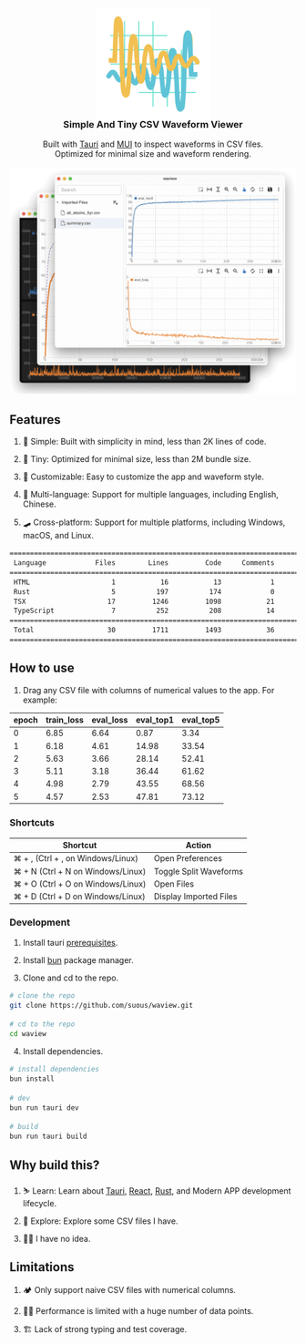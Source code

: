 <!-- @format -->

<div>
  <p align="center">
    <img width="200px" style="margin-top:-10px;margin-bottom:-30px" alt="WaView Logo" src="public/waview.svg">
  </p>
  <h3 align="center">
    Simple And Tiny CSV Waveform Viewer
  </h3>
  <p align="center">
    Built with <a href="https://tauri.app">Tauri</a> and <a href="https://mui.com">MUI</a> to inspect waveforms in CSV files. <br />
    Optimized for minimal size and waveform rendering. 
  </p>
  <img src="docs/static/screen.png" alt="waview-screen" />
</div>

## Features

1. 🦥 Simple: Built with simplicity in mind, less than 2K lines of code.

2. 🐜 Tiny: Optimized for minimal size, less than 2M bundle size.

3. 🥷 Customizable: Easy to customize the app and waveform style.

4. 🗿 Multi-language: Support for multiple languages, including English, Chinese.

5. 🛹 Cross-platform: Support for multiple platforms, including Windows, macOS, and Linux.

```bash
===============================================================================
 Language            Files        Lines         Code     Comments       Blanks
===============================================================================
 HTML                    1           16           13            1            2
 Rust                    5          197          174            0           23
 TSX                    17         1246         1098           21          127
 TypeScript              7          252          208           14           30
===============================================================================
 Total                  30         1711         1493           36          182
===============================================================================
```

## How to use

1. Drag any CSV file with columns of numerical values to the app. For example:

| epoch | train_loss | eval_loss | eval_top1 | eval_top5 |
| ----- | ---------- | --------- | --------- | --------- |
| 0     | 6.85       | 6.64      | 0.87      | 3.34      |
| 1     | 6.18       | 4.61      | 14.98     | 33.54     |
| 2     | 5.63       | 3.66      | 28.14     | 52.41     |
| 3     | 5.11       | 3.18      | 36.44     | 61.62     |
| 4     | 4.98       | 2.79      | 43.55     | 68.56     |
| 5     | 4.57       | 2.53      | 47.81     | 73.12     |

### Shortcuts

| Shortcut                          | Action                 |
| --------------------------------- | ---------------------- |
| ⌘ + , (Ctrl + , on Windows/Linux) | Open Preferences       |
| ⌘ + N (Ctrl + N on Windows/Linux) | Toggle Split Waveforms |
| ⌘ + O (Ctrl + O on Windows/Linux) | Open Files             |
| ⌘ + D (Ctrl + D on Windows/Linux) | Display Imported Files |

### Development

1. Install tauri [prerequisites](https://tauri.app/v1/guides/getting-started/prerequisites).

2. Install [bun](https://bun.sh) package manager.

3. Clone and cd to the repo.

```bash
# clone the repo
git clone https://github.com/suous/waview.git

# cd to the repo
cd waview
```

4. Install dependencies.

```bash
# install dependencies
bun install

# dev
bun run tauri dev

# build
bun run tauri build
```

## Why build this?

1. ⛷️ Learn: Learn about [Tauri](https://tauri.app), [React](https://react.dev), [Rust](https://www.rust-lang.org), and Modern APP development lifecycle.

2. 🔭 Explore: Explore some CSV files I have.

3. 🤷‍♂️ I have no idea.

## Limitations

1. 🏕️ Only support naive CSV files with numerical columns.

2. 🧟‍♂️ Performance is limited with a huge number of data points.

3. 🏗️ Lack of strong typing and test coverage.
